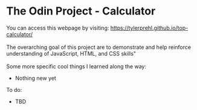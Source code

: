#  The Odin Project - Calculator
You can access this webpage by visiting: https://tylerprehl.github.io/top-calculator/
<br><br>
The overarching goal of this project are to demonstrate and help reinforce understanding of JavaScript, HTML, and CSS skills"
<br><br>
Some more specific cool things I learned along the way:
<ul>
<li>Nothing new yet</li>
</ul>
To do:
<ul>
<li>TBD</li>
</ul>